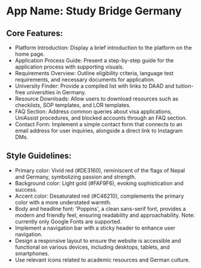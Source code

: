 # **App Name**: Study Bridge Germany

## Core Features:

- Platform Introduction: Display a brief introduction to the platform on the home page.
- Application Process Guide: Present a step-by-step guide for the application process with supporting visuals.
- Requirements Overview: Outline eligibility criteria, language test requirements, and necessary documents for application.
- University Finder: Provide a compiled list with links to DAAD and tuition-free universities in Germany.
- Resource Downloads: Allow users to download resources such as checklists, SOP templates, and LOR templates. 
- FAQ Section: Address common queries about visa applications, UniAssist procedures, and blocked accounts through an FAQ section.
- Contact Form: Implement a simple contact form that connects to an email address for user inquiries, alongside a direct link to Instagram DMs.

## Style Guidelines:

- Primary color: Vivid red (#DE3160), reminiscent of the flags of Nepal and Germany, symbolizing passion and strength.
- Background color: Light gold (#FAF9F6), evoking sophistication and success.
- Accent color: Desaturated red (#C46210), complements the primary color with a more understated warmth.
- Body and headline font: 'Poppins', a clean sans-serif font, provides a modern and friendly feel, ensuring readability and approachability. Note: currently only Google Fonts are supported.
- Implement a navigation bar with a sticky header to enhance user navigation.
- Design a responsive layout to ensure the website is accessible and functional on various devices, including desktops, tablets, and smartphones.
- Use relevant icons related to academic resources and German culture.